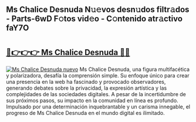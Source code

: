 ## Ms Chalice Desnuda N𝚞𝚎vos desn𝚞dos filtr𝚊dos - Parts-6wD F𝚘tos vid𝚎o - C𝚘ntenido atr𝚊ctivo faY7O

# <h2><a href="http://mb82g4s.tromn.icu/?c=Ms+Chalice+Desnuda">🔗👉👉👉 Ms Chalice Desnuda 🔗🔗</a></h2>

[![Ms Chalice Desnuda nuevo](https://i.imgur.com/pEAQMta.gif)](http://mb82g4s.tromn.icu/?c=Ms+Chalice+Desnuda)
Ms Chalice Desnuda, una figura multifacética y polarizadora, desafía la comprensión simple. Su enfoque único para crear una presencia en la web ha fascinado y provocado observadores, generando debates sobre la privacidad, la expresión artística y las complejidades de las sociedades digitales. A pesar de la incertidumbre de sus próximos pasos, su impacto en la comunidad en línea es profundo. Impulsado por una determinación inquebrantable y un carisma innegable, el progreso de Ms Chalice Desnuda en el mundo digital es ilimitado.
